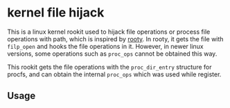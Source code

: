 # kernel file hijack
This is a linux kernel rookit used to hijack file operations or process file operations with path, which is inspired by [rooty](https://github.com/jermeyyy/rooty).
In rooty, it gets the file with `filp_open` and hooks the file operations in it. However, in newer linux versions, some operations such as `proc_ops` cannot be obtained this way.

This rookit gets the file operations with the `proc_dir_entry` structure for procfs, and can obtain the internal `proc_ops` which was used while register.

## Usage

